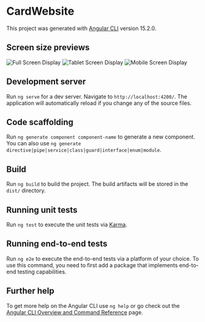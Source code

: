 # CardWebsite

This project was generated with [Angular CLI](https://github.com/angular/angular-cli) version 15.2.0.

## Screen size previews
![Full Screen Display](https://user-images.githubusercontent.com/48470252/222780971-a676d9b5-1c16-4702-9253-2024456b2d47.png)
![Tablet Screen Display](https://user-images.githubusercontent.com/48470252/222781028-a0b27264-71ee-4509-a170-23e24949e6bc.png)
![Mobile Screen Display](https://user-images.githubusercontent.com/48470252/222781058-975640fa-c049-4ca7-97f2-1a3cec175707.png)

## Development server

Run `ng serve` for a dev server. Navigate to `http://localhost:4200/`. The application will automatically reload if you change any of the source files.

## Code scaffolding

Run `ng generate component component-name` to generate a new component. You can also use `ng generate directive|pipe|service|class|guard|interface|enum|module`.

## Build

Run `ng build` to build the project. The build artifacts will be stored in the `dist/` directory.

## Running unit tests

Run `ng test` to execute the unit tests via [Karma](https://karma-runner.github.io).

## Running end-to-end tests

Run `ng e2e` to execute the end-to-end tests via a platform of your choice. To use this command, you need to first add a package that implements end-to-end testing capabilities.

## Further help

To get more help on the Angular CLI use `ng help` or go check out the [Angular CLI Overview and Command Reference](https://angular.io/cli) page.
